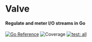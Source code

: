 # Valve
#### Regulate and meter I/O streams in Go
[![Go Reference](https://pkg.go.dev/badge/github.com/ardnew/valve.svg)](https://pkg.go.dev/github.com/ardnew/valve) ![Coverage](https://img.shields.io/badge/Coverage-100.0%25-brightgreen) [![test: all](https://github.com/ardnew/valve/actions/workflows/go.yml/badge.svg?branch=main)](https://github.com/ardnew/valve/actions/workflows/go.yml)
